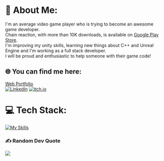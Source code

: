 # 💫 About Me:
I'm an average video game player who is trying to become an awesome game developer.<br>Chain reaction, with more than 10K downloads, is available on [Google Play Store](https://play.google.com/store/apps/details?id=com.FrankDev.ChainReaction). <br>I'm improving my unity skills, learning new things about C++ and Unreal Engine and I'm working as a full stack developer.<br>I will be proud and enthusiastic to help someone with their game code!<br>

## 🌐 You can find me here:
[Web Portfolio](https://francesco-mauto.vercel.app/)  
[![LinkedIn](https://skillicons.dev/icons?i=linkedin)](https://linkedin.com/in/Francesco-Mauto) 
[![itch.io](https://raw.githubusercontent.com/eevee/eev.ee/master/theme/static/images/logo-itch.png)][1]

# 💻 Tech Stack:
[![My Skills](https://skillicons.dev/icons?i=js,ts,html,css,cs,unity,java,python,cpp,mysql,threejs,angular,nextjs,react,astro&perline=6)](https://skillicons.dev)

[](https://quotes-github-readme.vercel.app/api?type=horizontal&theme=radical)

### ✍️ Random Dev Quote
![](https://quotes-github-readme.vercel.app/api?type=horizontal&theme=radical)


[1]: https://frankgamedev.itch.io/
